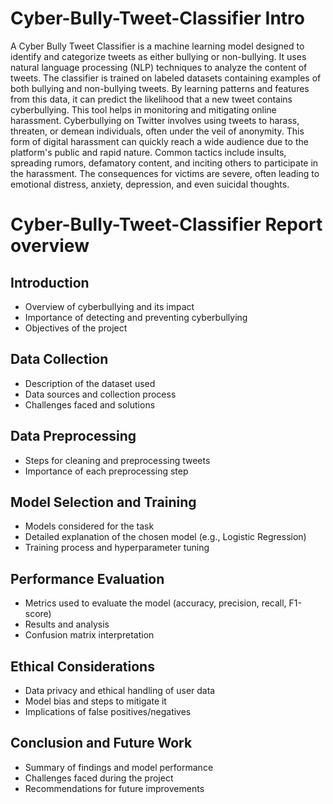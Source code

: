 # Cyber-Bully-Tweet-Classifier Intro
A Cyber Bully Tweet Classifier is a machine learning model designed to identify and categorize tweets as either bullying or non-bullying.
It uses natural language processing (NLP) techniques to analyze the content of tweets.
The classifier is trained on labeled datasets containing examples of both bullying and non-bullying tweets.
By learning patterns and features from this data, it can predict the likelihood that a new tweet contains cyberbullying. 
This tool helps in monitoring and mitigating online harassment.
Cyberbullying on Twitter involves using tweets to harass, threaten, or demean individuals, often under the veil of anonymity. 
This form of digital harassment can quickly reach a wide audience due to the platform's public and rapid nature. 
Common tactics include insults, spreading rumors, defamatory content, and inciting others to participate in the harassment. 
The consequences for victims are severe, often leading to emotional distress, anxiety, depression, and even suicidal thoughts.
# Cyber-Bully-Tweet-Classifier Report overview
## Introduction
- Overview of cyberbullying and its impact
- Importance of detecting and preventing cyberbullying
- Objectives of the project

## Data Collection
- Description of the dataset used
- Data sources and collection process
- Challenges faced and solutions

## Data Preprocessing
- Steps for cleaning and preprocessing tweets
- Importance of each preprocessing step

## Model Selection and Training
- Models considered for the task
- Detailed explanation of the chosen model (e.g., Logistic Regression)
- Training process and hyperparameter tuning

## Performance Evaluation
- Metrics used to evaluate the model (accuracy, precision, recall, F1-score)
- Results and analysis
- Confusion matrix interpretation

## Ethical Considerations
- Data privacy and ethical handling of user data
- Model bias and steps to mitigate it
- Implications of false positives/negatives

## Conclusion and Future Work
- Summary of findings and model performance
- Challenges faced during the project
- Recommendations for future improvements
